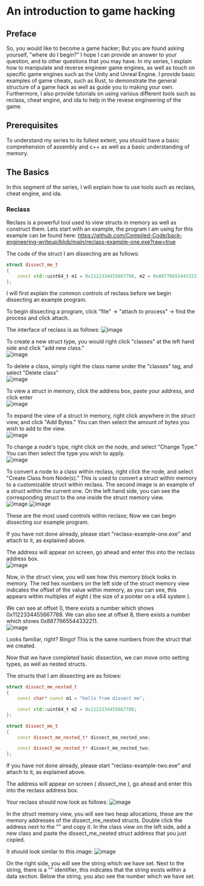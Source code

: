 # An introduction to game hacking

## Preface
So, you would like to become a game hacker;  But you are found asking yourself, "where do I begin?"  I hope I can provide an answer to your question, and to other questions that you may have.  In my series, I explain how to manipulate and reverse engineer game engines, as well as touch on specific game engines such as the Unity and Unreal Engine.  I provide basic examples of game cheats, such as Rust, to demonstrate the general structure of a game hack as well as guide you to making your own.  Furthermore, I also provide tutorials on using various different tools such as reclass, cheat engine, and ida to help in the revese engineering of the game.

## Prerequisites
To understand my series to its fullest extent, you should have a basic comprehension of assembly and c++ as well as a basic understanding of memory.

## The Basics
In this segment of the series, I will explain how to use tools such as reclass, cheat engine, and ida.

### Reclass
Reclass is a powerful tool used to view structs in memory as well as construct them.  Lets start with an example, the program I am using for this example can be found here: https://github.com/Compiled-Code/back-engineering-writeup/blob/main/reclass-example-one.exe?raw=true

The code of the struct I am dissecting are as follows: 
```c++
struct dissect_me_t
{
	const std::uint64_t m1 = 0x1122334455667788, m2 = 0x8877665544332211;
};
```

I will first explain the common controls of reclass before we begin dissecting an example program.

To begin dissecting a program, click "file" -> "attach to process" -> find the process and click attach.

The interface of reclass is as follows:
![image](https://user-images.githubusercontent.com/75095310/130306174-ac9f98ec-a4e0-4c3a-bcf7-b21f20f2f786.png)

To create a new struct type, you would right click "classes" at the left hand side and click "add new class." 
<br />
![image](https://user-images.githubusercontent.com/75095310/130306219-730caa6c-1a64-4add-9c63-d483e77d0eb3.png)

To delete a class, simply right the class name under the "classes" tag, and select "Delete class"
<br />
![image](https://user-images.githubusercontent.com/75095310/130306312-32402a2b-570b-40e6-8b4d-7aacffde5d2f.png)

To view a struct in memory, click the address box, paste your address, and click enter
<br />
![image](https://user-images.githubusercontent.com/75095310/130306402-6356cf79-bd00-4145-ac4a-075dac29db85.png)

To expand the view of a struct in memory, right click anywhere in the struct view, and click "Add Bytes."  You can then select the amount of bytes you wish to add to the view.
<br />
![image](https://user-images.githubusercontent.com/75095310/130306677-98249a10-b8a9-45c9-93af-d73657bf6126.png)

To change a node's type, right click on the node, and select "Change Type."  You can then select the type you wish to apply.
<br />
![image](https://user-images.githubusercontent.com/75095310/130306754-a8d910dc-8e4a-4807-8297-dfec630526d7.png)

To convert a node to a class within reclass, right click the node, and select "Create Class from Node(s)."  This is used to convert a struct within memory to a customizable struct within reclass.  The second image is an example of a struct within the current one.  On the left hand side, you can see the corresponding struct to the one inside the struct memory view.
<br />
![image](https://user-images.githubusercontent.com/75095310/130306789-f1d52687-c9a2-431b-b73b-4d50f0ca895f.png)
![image](https://user-images.githubusercontent.com/75095310/130306844-0adc805f-623c-4147-b1fd-6aba9097aa5d.png)

These are the most used controls within reclass;  Now we can begin dissecting our example program.

If you have not done already, please start "reclass-example-one.exe" and attach to it, as explained above.

The address will appear on screen, go ahead and enter this into the reclass address box.
<br />
![image](https://user-images.githubusercontent.com/75095310/130306889-622f6eb6-b3e3-476a-b93f-adabef54f96f.png)

Now, in the struct view, you will see how this memory block looks in memory.  The red hex numbers on the left side of the struct memory view indicates the offset of the value within memory, as you can see, this appears within multiples of eight ( the size of a pointer on a x64 system ).

We can see at offset 0, there exists a number which shows 0x1122334455667788.  We can also see at offset 8, there exists a number which shows 0x8877665544332211.
<br />
![image](https://user-images.githubusercontent.com/75095310/130306986-0c4abb4d-2942-40a5-9853-356e2b73e14a.png)

Looks familiar, right?  Bingo!  This is the same numbers from the struct that we created.

Now that we have completed basic dissection, we can move onto setting types, as well as nested structs.

The structs that I am dissecting are as folows:
```cpp
struct dissect_me_nested_t
{
	const char* const m1 = "hello from dissect me";

	const std::uint64_t m2 = 0x1122334455667788;
};

struct dissect_me_t
{
	const dissect_me_nested_t* dissect_me_nested_one;

	const dissect_me_nested_t* dissect_me_nested_two;
};
```
If you have not done already, please start "reclass-example-two.exe" and attach to it, as explained above.

The address will appear on screen ( dissect_me ), go ahead and enter this into the reclass address box.

Your reclass should now look as follows:
![image](https://user-images.githubusercontent.com/75095310/130307314-1e781ca6-a8bc-49bb-9939-81a315fddde2.png)

In the struct memory view, you will see two heap allocations, these are the memory addresses of the dissect_me_nested structs.  Double click the address next to the "<HEAP>" and copy it.  In the class view on the left side, add a new class and paste the dissect_me_nested struct address that you just copied.

It should look similar to this image:
![image](https://user-images.githubusercontent.com/75095310/130307445-7499ba16-c27c-46eb-82f2-5c1f32db6af3.png)

On the right side, you will see the string which we have set.  Next to the string, there is a "<DATA>" identifier, this indicates that the string exists within a data section.  Below the string, you also see the number which we have set.
